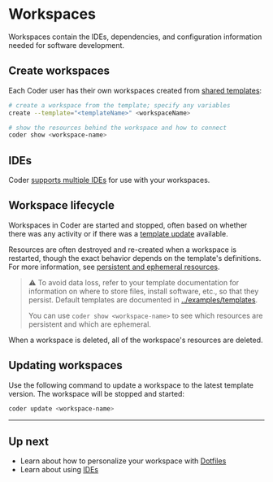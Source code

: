 # Workspaces

Workspaces contain the IDEs, dependencies, and configuration information needed
for software development.

## Create workspaces

Each Coder user has their own workspaces created from [shared
templates](./templates.md):

```sh
# create a workspace from the template; specify any variables
create --template="<templateName>" <workspaceName>

# show the resources behind the workspace and how to connect
coder show <workspace-name>
```

## IDEs

Coder [supports multiple IDEs](ides.md) for use with your workspaces.

## Workspace lifecycle

Workspaces in Coder are started and stopped, often based on whether there was
any activity or if there was a [template
update](./templates.md#manage-templates) available.

Resources are often destroyed and re-created when a workspace is restarted,
though the exact behavior depends on the template's definitions. For more
information, see [persistent and ephemeral
resources](./templates.md#persistent-and-ephemeral-resources).

> ⚠️ To avoid data loss, refer to your template documentation for information on
> where to store files, install software, etc., so that they persist. Default
> templates are documented in [../examples/templates](https://github.com/coder/coder/tree/c6b1daabc5a7aa67bfbb6c89966d728919ba7f80/examples/templates).
>
> You can use `coder show <workspace-name>` to see which resources are
> persistent and which are ephemeral.

When a workspace is deleted, all of the workspace's resources are deleted.

## Updating workspaces

Use the following command to update a workspace to the latest template version.
The workspace will be stopped and started:

```sh
coder update <workspace-name>
```

---

## Up next

- Learn about how to personalize your workspace with [Dotfiles](./dotfiles.md)
- Learn about using [IDEs](./ides.md)
